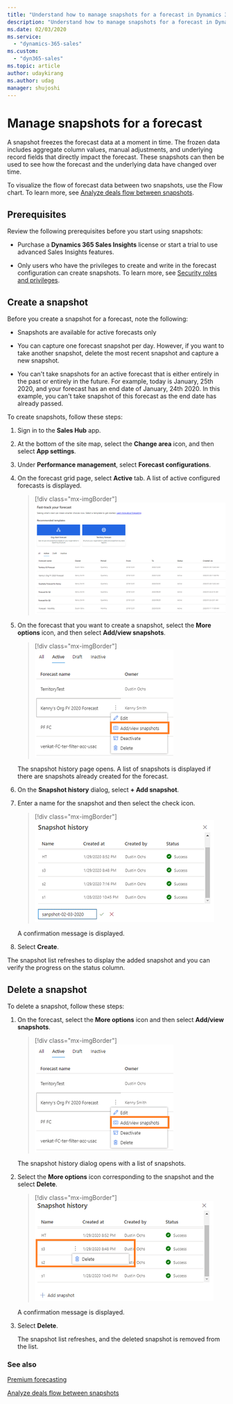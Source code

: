 ```yaml
---
title: "Understand how to manage snapshots for a forecast in Dynamics 365 Sales Insights | MicrosoftDocs"
description: "Understand how to manage snapshots for a forecast in Dynamics 365 Sales Insights"
ms.date: 02/03/2020
ms.service: 
  - "dynamics-365-sales"
ms.custom: 
  - "dyn365-sales"
ms.topic: article
author: udaykirang
ms.author: udag
manager: shujoshi
---
```


# Manage snapshots for a forecast

A snapshot freezes the forecast data at a moment in time. The frozen data includes aggregate column values, manual adjustments, and underlying record fields that directly impact the forecast. These snapshots can then be used to see how the forecast and the underlying data have changed over time.

To visualize the flow of forecast data between two snapshots, use the Flow chart. To learn more, see [Analyze deals flow between snapshots](analyze-deals-flow-between-snapshots.md).

## Prerequisites

Review the following prerequisites before you start using snapshots:

-	Purchase a **Dynamics 365 Sales Insights** license or start a trial to use advanced Sales Insights features.

-	Only users who have the privileges to create and write in the forecast configuration can create snapshots. To learn more, see [Security roles and privileges](/power-platform/admin/security-roles-privileges).

## Create a snapshot

Before you create a snapshot for a forecast, note the following:

-	Snapshots are available for active forecasts only

-	You can capture one forecast snapshot per day. However, if you want to take another snapshot, delete the most recent snapshot and capture a new snapshot.

-	You can't take snapshots for an active forecast that is either entirely in the past or entirely in the future. For example, today is January, 25th 2020, and your forecast has an end date of January, 24th 2020. In this example, you can't take snapshot of this forecast as the end date has already passed.

To create snapshots, follow these steps:

1.	Sign in to the **Sales Hub** app.

2.	At the bottom of the site map, select the **Change area** icon, and then select **App settings**.

3.	Under **Performance management**, select **Forecast configurations**.

4.	On the forecast grid page, select **Active** tab. A list of active configured forecasts is displayed.

    > [!div class="mx-imgBorder"]
    > ![List of active forecasts](media/predictive-forecasting-grid-page-active-tab.png "List of active forecasts")

5.	On the forecast that you want to create a snapshot, select the **More options** icon, and then select **Add/view snapshots**.

    > [!div class="mx-imgBorder"]
    > ![Select add or view snapshots](media/predictive-forecasting-select-add-snapshot.png "Select add or view snapshots")

    The snapshot history page opens. A list of snapshots is displayed if there are snapshots already created for the forecast.

6.	On the **Snapshot history** dialog, select **+ Add snapshot**.

7.	Enter a name for the snapshot and then select the check icon.

    > [!div class="mx-imgBorder"]
    > ![Add a snapshot](media/predictive-forecasting-snapshot-take-snapshot.png "Add a snapshot")

    A confirmation message is displayed. 

8.	Select **Create**. 

The snapshot list refreshes to display the added snapshot and you can verify the progress on the status column.

## Delete a snapshot

To delete a snapshot, follow these steps:

1.	On the forecast, select the **More options** icon and then select **Add/view snapshots**. 

    > [!div class="mx-imgBorder"]
    > ![Select add or view snapshots](media/predictive-forecasting-select-add-snapshot.png "Select add or view snapshots")

    The snapshot history dialog opens with a list of snapshots.

2.	Select the **More options** icon corresponding to the snapshot and the select **Delete**.
 
    > [!div class="mx-imgBorder"]
    > ![Delete a snapshot](media/predictive-forecasting-snapshot-delete-snapshot.png "Delete a snapshot")
 
    A confirmation message is displayed. 

3.	Select **Delete**. 

    The snapshot list refreshes, and the deleted snapshot is removed from the list.

### See also

[Premium forecasting](configure-premium-forecasting.md)

[Analyze deals flow between snapshots](analyze-deals-flow-between-snapshots.md)